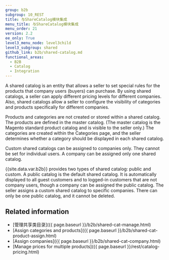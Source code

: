 ```yaml
---
group: b2b
subgroup: 10_REST
title: 与ShareCatalog模块集成
menu_title: 与ShareCatalog模块集成
menu_order: 21
version: 2.2
ee_only: True
level3_menu_node: level3child
level3_subgroup: shared
github_link: b2b/shared-catalog.md
functional_areas:
  - B2B
  - Catalog
  - Integration
---
```


A shared catalog is an entity that allows a seller to set special rules for the products that company users (buyers) can purchase. By using shared catalogs, a seller can apply different pricing levels for different companies. Also, shared catalogs allow a seller to configure the visibility of categories and products specifically for different companies.

Products and categories are not created or stored within a shared catalog. The products are defined in the master catalog. (The master catalog is the Magento standard product catalog and is visible to the seller only.) The categories are created within the Categories page, and the seller determines whether a category should be displayed in each shared catalog.

Custom shared catalogs can be assigned to companies only. They cannot be set for individual users. A company can be assigned only one shared catalog.

{{site.data.var.b2b}} provides two types of shared catalog: public and custom. A public catalog is the default shared catalog. It is automatically displayed to all guest customers and to logged-in customers that are not company users, though a company can be assigned the public catalog. The seller assigns a custom shared catalog to specific companies. There can only be one public catalog, and it cannot be deleted.

## Related information

* [管理共享类目录]({{ page.baseurl }}/b2b/shared-cat-manage.html)
* [Assign categories and products]({{ page.baseurl }}/b2b/shared-cat-product-assign.html)
* [Assign companies]({{ page.baseurl }}/b2b/shared-cat-company.html)
* [Manage prices for multiple products]({{ page.baseurl }}/rest/catalog-pricing.html)

